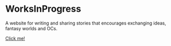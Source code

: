 # WorksInProgress

A website for writing and sharing stories that encourages exchanging ideas, fantasy worlds and OCs.

[Click me!](https://orfeas-mavros.github.io/WorksInProgress/)
